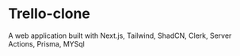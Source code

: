 # Trello-clone
A web application built with Next.js, Tailwind, ShadCN, Clerk, Server Actions, Prisma, MYSql
